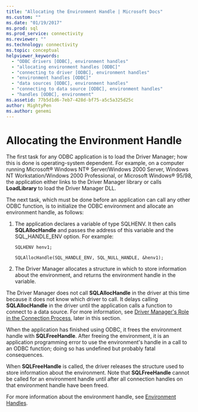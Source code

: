 ```yaml
---
title: "Allocating the Environment Handle | Microsoft Docs"
ms.custom: ""
ms.date: "01/19/2017"
ms.prod: sql
ms.prod_service: connectivity
ms.reviewer: ""
ms.technology: connectivity
ms.topic: conceptual
helpviewer_keywords: 
  - "ODBC drivers [ODBC], environment handles"
  - "allocating environment handles [ODBC]"
  - "connecting to driver [ODBC], environment handles"
  - "environment handles [ODBC]"
  - "data sources [ODBC], environment handles"
  - "connecting to data source [ODBC], environment handles"
  - "handles [ODBC], environment"
ms.assetid: 77b5d1d6-7eb7-428d-bf75-a5c5a325d25c
author: MightyPen
ms.author: genemi
---
```

# Allocating the Environment Handle
The first task for any ODBC application is to load the Driver Manager; how this is done is operating-system dependent. For example, on a computer running Microsoft® Windows NT® Server/Windows 2000 Server, Windows NT Workstation/Windows 2000 Professional, or Microsoft Windows® 95/98, the application either links to the Driver Manager library or calls **LoadLibrary** to load the Driver Manager DLL.  
  
 The next task, which must be done before an application can call any other ODBC function, is to initialize the ODBC environment and allocate an environment handle, as follows:  
  
1.  The application declares a variable of type SQLHENV. It then calls **SQLAllocHandle** and passes the address of this variable and the SQL_HANDLE_ENV option. For example:  
  
    ```  
    SQLHENV henv1;  
  
    SQLAllocHandle(SQL_HANDLE_ENV, SQL_NULL_HANDLE, &henv1);  
    ```  
  
2.  The Driver Manager allocates a structure in which to store information about the environment, and returns the environment handle in the variable.  
  
 The Driver Manager does not call **SQLAllocHandle** in the driver at this time because it does not know which driver to call. It delays calling **SQLAllocHandle** in the driver until the application calls a function to connect to a data source. For more information, see [Driver Manager's Role in the Connection Process](../../../odbc/reference/develop-app/driver-manager-s-role-in-the-connection-process.md), later in this section.  
  
 When the application has finished using ODBC, it frees the environment handle with **SQLFreeHandle**. After freeing the environment, it is an application programming error to use the environment's handle in a call to an ODBC function; doing so has undefined but probably fatal consequences.  
  
 When **SQLFreeHandle** is called, the driver releases the structure used to store information about the environment. Note that **SQLFreeHandle** cannot be called for an environment handle until after all connection handles on that environment handle have been freed.  
  
 For more information about the environment handle, see [Environment Handles](../../../odbc/reference/develop-app/environment-handles.md).
